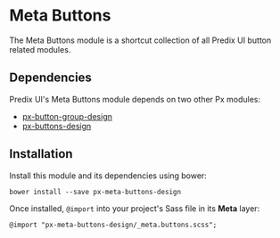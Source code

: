 # Meta Buttons

The Meta Buttons module is a shortcut collection of all Predix UI button related modules.

## Dependencies

Predix UI's Meta Buttons module depends on two other Px modules:

* [px-button-group-design](https://github.com/PredixDev/px-button-group-design)
* [px-buttons-design](https://github.com/PredixDev/px-buttons-design)

## Installation

Install this module and its dependencies using bower:

    bower install --save px-meta-buttons-design

Once installed, `@import` into your project's Sass file in its **Meta** layer:

    @import "px-meta-buttons-design/_meta.buttons.scss";
